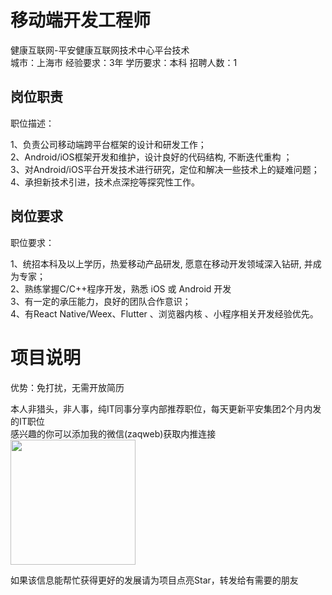 # 移动端开发工程师
健康互联网-平安健康互联网技术中心平台技术  
城市：上海市 经验要求：3年 学历要求：本科  招聘人数：1

## 岗位职责
职位描述：   
   
1、负责公司移动端跨平台框架的设计和研发工作；   
2、Android/iOS框架开发和维护，设计良好的代码结构, 不断迭代重构 ；   
3、对Android/iOS平台开发技术进行研究，定位和解决一些技术上的疑难问题；   
4、承担新技术引进，技术点深挖等探究性工作。

## 岗位要求
职位要求：   
   
1、统招本科及以上学历，热爱移动产品研发, 愿意在移动开发领域深入钻研, 并成为专家；    
2、熟练掌握C/C++程序开发，熟悉 iOS 或 Android 开发   
3、有一定的承压能力，良好的团队合作意识；   
4、有React Native/Weex、Flutter 、浏览器内核 、小程序相关开发经验优先。

# 项目说明

优势：免打扰，无需开放简历

本人非猎头，非人事，纯IT同事分享内部推荐职位，每天更新平安集团2个月内发的IT职位  
感兴趣的你可以添加我的微信(zaqweb)获取内推连接  
<img src="https://github.com/zaqweb/PA-IT-JOBS/blob/master/WechatICode.jpeg"  height="200" width="200">

如果该信息能帮忙获得更好的发展请为项目点亮Star，转发给有需要的朋友




